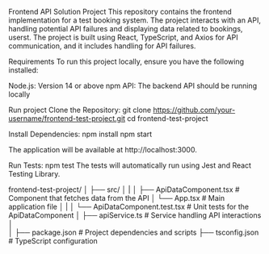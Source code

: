 Frontend API Solution Project
This repository contains the frontend implementation for a test booking system. The project interacts with an API, handling potential API failures and displaying data related to bookings, userst. The project is built using React, TypeScript, and Axios for API communication, and it includes handling for API failures.

Requirements
To run this project locally, ensure you have the following installed:

Node.js: Version 14 or above
npm
API: The backend API should be running locally

Run project
Clone the Repository:
git clone https://github.com/your-username/frontend-test-project.git
cd frontend-test-project

Install Dependencies:
npm install
npm start

The application will be available at http://localhost:3000.

Run Tests:
npm test
The tests will automatically run using Jest and React Testing Library.

frontend-test-project/
│
├── src/
│   |
│   ├── ApiDataComponent.tsx         # Component that fetches data from the API
│   └── App.tsx                      # Main application file
│   |
│   └── ApiDataComponent.test.tsx     # Unit tests for the ApiDataComponent
│   ├── apiService.ts                 # Service handling API interactions
│  
│
├── package.json                      # Project dependencies and scripts
├── tsconfig.json                     # TypeScript configuration

